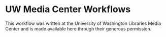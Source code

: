 # UW Media Center Workflows

This workflow was written at the University of Washington Libraries Media Center and is made available here through their generous permission.
